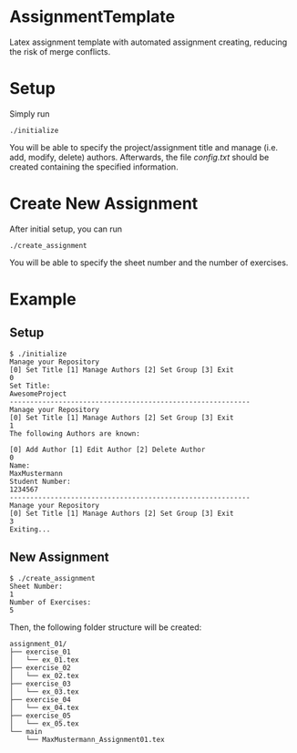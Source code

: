 # AssignmentTemplate
Latex assignment template with automated assignment creating, reducing the risk of merge conflicts.

# Setup
Simply run
```
./initialize
```
You will be able to specify the project/assignment title and manage (i.e. add, modify, delete) authors. Afterwards, the file *config.txt* should be created containing the specified information. 

# Create New Assignment
After initial setup, you can run
```
./create_assignment
```
You will be able to specify the sheet number and the number of exercises. 

# Example
## Setup
```
$ ./initialize 
Manage your Repository
[0] Set Title [1] Manage Authors [2] Set Group [3] Exit
0
Set Title:
AwesomeProject
-----------------------------------------------------------
Manage your Repository
[0] Set Title [1] Manage Authors [2] Set Group [3] Exit
1
The following Authors are known:

[0] Add Author [1] Edit Author [2] Delete Author
0
Name:
MaxMustermann
Student Number:
1234567
-----------------------------------------------------------
Manage your Repository
[0] Set Title [1] Manage Authors [2] Set Group [3] Exit
3
Exiting...
```

## New Assignment
```
$ ./create_assignment 
Sheet Number:
1
Number of Exercises:
5
```
Then, the following folder structure will be created:
```
assignment_01/
├── exercise_01
│   └── ex_01.tex
├── exercise_02
│   └── ex_02.tex
├── exercise_03
│   └── ex_03.tex
├── exercise_04
│   └── ex_04.tex
├── exercise_05
│   └── ex_05.tex
└── main
    └── MaxMustermann_Assignment01.tex
```
